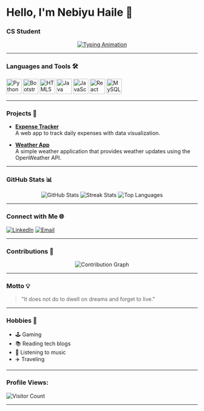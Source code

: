 # Hello, I'm Nebiyu Haile 👋



### CS Student



<p align="center">
  <a href="https://github.com/NebiyuHaile">
    <img src="https://readme-typing-svg.herokuapp.com?font=Fira+Code&size=22&duration=4000&pause=500&color=4CAF50&width=435&lines=Software+Engineer" alt="Typing Animation" />
  </a>
</p>

---

### Languages and Tools 🛠️
<p align="left">
  <img src="https://cdn.jsdelivr.net/gh/devicons/devicon/icons/python/python-original.svg" width="40" height="40" alt="Python" />
  <img src="https://cdn.jsdelivr.net/gh/devicons/devicon/icons/bootstrap/bootstrap-plain.svg" width="40" height="40" alt="Bootstrap" />
  <img src="https://cdn.jsdelivr.net/gh/devicons/devicon/icons/html5/html5-plain.svg" width="40" height="40" alt="HTML5" />
  <img src="https://cdn.jsdelivr.net/gh/devicons/devicon/icons/java/java-original.svg" width="40" height="40" alt="Java" />
  <img src="https://cdn.jsdelivr.net/gh/devicons/devicon/icons/javascript/javascript-plain.svg" width="40" height="40" alt="JavaScript" />
   <img src="https://cdn.jsdelivr.net/gh/devicons/devicon/icons/react/react-original.svg" width="40" height="40" alt="React" />
  <img src="https://cdn.jsdelivr.net/gh/devicons/devicon/icons/mysql/mysql-original.svg" width="40" height="40" alt="MySQL" />
  
 
</p>

---

### Projects 🚀
- [**Expense Tracker**](https://github.com/NebiyuHaile/Expense-Tracker)  
  A web app to track daily expenses with data visualization.
  
- [**Weather App**](https://github.com/NebiyuHaile/Weather-App)  
  A simple weather application that provides weather updates using the OpenWeather API.


---

### GitHub Stats 📊
<p align="center">
  <img src="https://github-readme-stats.vercel.app/api?username=NebiyuHaile&show_icons=true&theme=radical" alt="GitHub Stats" />
  <img src="https://github-readme-streak-stats.herokuapp.com/?user=NebiyuHaile&theme=radical" alt="Streak Stats" />
  <img src="https://github-readme-stats.vercel.app/api/top-langs/?username=NebiyuHaile&layout=compact&theme=radical" alt="Top Languages" />
</p>

---

### Connect with Me 🌐
<p align="left">
  <a href="https://linkedin.com/in/nebiyuhaile" target="_blank"><img src="https://img.shields.io/badge/-LinkedIn-blue?style=flat&logo=linkedin" alt="LinkedIn"></a>
  <a href="mailto:nebiyuhaile385@gmail.com" target="_blank"><img src="https://img.shields.io/badge/-Email-red?style=flat&logo=gmail&logoColor=white" alt="Email"></a>
</p>

---

### Contributions 🌱
<p align="center">
  <img src="https://github-profile-summary-cards.vercel.app/api/cards/profile-details?username=NebiyuHaile&theme=vue" alt="Contribution Graph" />
</p>

---

### Motto 💡
> "It does not do to dwell on dreams and forget to live."

---

### Hobbies 🎨
- 🕹️ Gaming
- 📚 Reading tech blogs
- 🎵 Listening to music
- ✈️ Traveling

---

### Profile Views:
![Visitor Count](https://komarev.com/ghpvc/?username=YourUsername&color=green&style=flat-square)


---
